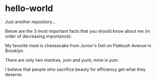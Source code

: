 # hello-world
Just another repository...

Below are the 3 most important facts that you should know about me (in order of decreasing importance):

My favorite meal is cheesecake from Junior's Deli on Flatbush Avenue in Brooklyn.

There are only two mantras, yum and yuck; mine is yum.

I believe that people who sacrifice beauty for efficiency get what they deserve.

